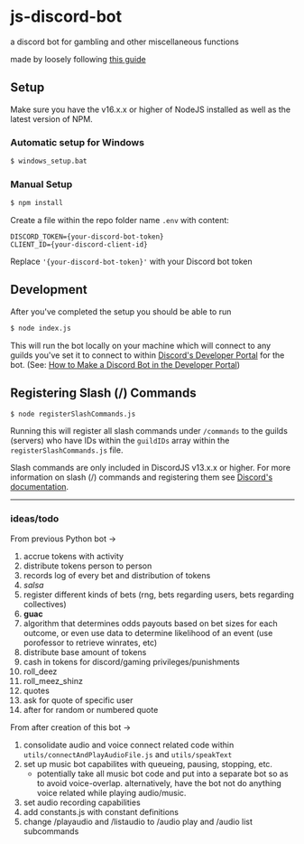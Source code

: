 # js-discord-bot
a discord bot for gambling and other miscellaneous functions

made by loosely following [this guide](https://dev.to/hypening/build-a-discord-bot-with-discord-js-v13-14mj)

## Setup
Make sure you have the v16.x.x or higher of NodeJS installed as well as the latest version of NPM.

### Automatic setup for Windows
```bash
$ windows_setup.bat
```

### Manual Setup
```bash
$ npm install
```

Create a file within the repo folder name `.env` with content:
```.env
DISCORD_TOKEN={your-discord-bot-token}
CLIENT_ID={your-discord-client-id}
```

Replace `'{your-discord-bot-token}'` with your Discord bot token

## Development
After you've completed the setup you should be able to run
```bash
$ node index.js
```
This will run the bot locally on your machine which will connect to any guilds you've set it to connect to within [Discord's Developer Portal](http://discordapp.com/developers/applications) for the bot. (See: [How to Make a Discord Bot in the Developer Portal](https://realpython.com/how-to-make-a-discord-bot-python/#how-to-make-a-discord-bot-in-the-developer-portal))

## Registering Slash (/) Commands
```bash
$ node registerSlashCommands.js
```
Running this will register all slash commands under `/commands` to the guilds (servers) who have IDs within the `guildIDs` array within the `registerSlashCommands.js` file.

Slash commands are only included in DiscordJS v13.x.x or higher. For more information on slash (/) commands and registering them see [Discord's documentation](https://discordjs.guide/interactions/registering-slash-commands.html#guild-commands).

---

### ideas/todo
From previous Python bot ->
1. accrue tokens with activity
2. distribute tokens person to person
3. records log of every bet and distribution of tokens
4. *salsa*
5. register different kinds of bets (rng, bets regarding users, bets regarding collectives)
6. **guac**
7. algorithm that determines odds payouts based on bet sizes for each outcome, or even use data to determine likelihood of an event (use porofessor to retrieve winrates, etc)
8. distribute base amount of tokens
9. cash in tokens for discord/gaming privileges/punishments
10. roll_deez
11. roll_meez_shinz
12. quotes
13. ask for quote of specific user
14. after for random or numbered quote

From after creation of this bot ->
1. consolidate audio and voice connect related code within `utils/connectAndPlayAudioFile.js` and `utils/speakText`
2. set up music bot capabilites with queueing, pausing, stopping, etc. 
    - potentially take all music bot code and put into a separate bot so as to avoid voice-overlap. alternatively, have the bot not do anything voice related while playing audio/music.
3. set audio recording capabilities
4. add constants.js with constant definitions
5. change /playaudio and /listaudio to /audio play and /audio list subcommands